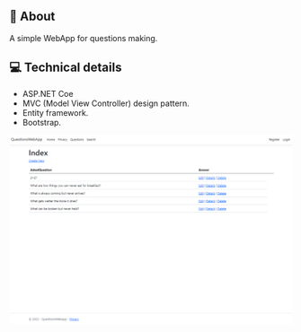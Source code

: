## :page_with_curl: About
A simple WebApp for questions making. 

## :computer: Technical details
- ASP.NET Coe
- MVC (Model View Controller) design pattern.
- Entity framework.
- Bootstrap.

 <div align="center">
    <img src="asp.net.png" alt="WebApp Example" title="WebApp Example" />
  </div>
